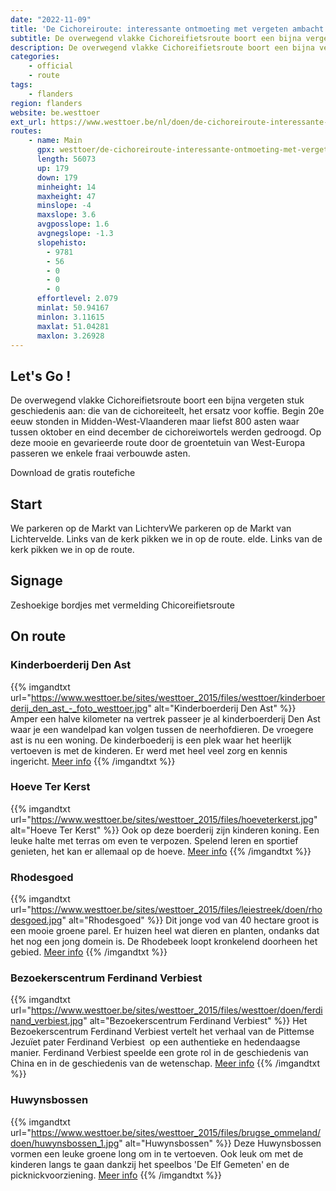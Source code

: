 ```yaml
---
date: "2022-11-09"
title: 'De Cichoreiroute: interessante ontmoeting met vergeten ambacht'
subtitle: De overwegend vlakke Cichoreifietsroute boort een bijna vergeten stuk geschiedenis aan
description: De overwegend vlakke Cichoreifietsroute boort een bijna vergeten stuk geschiedenis aan
categories:
    - official
    - route
tags:
    - flanders
region: flanders
website: be.westtoer
ext_url: https://www.westtoer.be/nl/doen/de-cichoreiroute-interessante-ontmoeting-met-vergeten-ambacht
routes:
    - name: Main
      gpx: westtoer/de-cichoreiroute-interessante-ontmoeting-met-vergeten-ambacht.gpx
      length: 56073
      up: 179
      down: 179
      minheight: 14
      maxheight: 47
      minslope: -4
      maxslope: 3.6
      avgposslope: 1.6
      avgnegslope: -1.3
      slopehisto:
        - 9781
        - 56
        - 0
        - 0
        - 0
      effortlevel: 2.079
      minlat: 50.94167
      minlon: 3.11615
      maxlat: 51.04281
      maxlon: 3.26928
---
```


## Let's Go ! 

De overwegend vlakke Cichoreifietsroute boort een bijna vergeten stuk geschiedenis aan: die van de cichoreiteelt, het ersatz voor koffie. Begin 20e eeuw stonden in Midden-West-Vlaanderen maar liefst 800 asten waar tussen oktober en eind december de cichoreiwortels werden gedroogd. Op deze mooie en gevarieerde route door de groentetuin van West-Europa passeren we enkele fraai verbouwde asten.

Download de gratis routefiche

## Start

We parkeren op de Markt van LichtervWe parkeren op de Markt van Lichtervelde. Links van de kerk pikken we in op de route. elde. Links van de kerk pikken we in op de route.

## Signage

Zeshoekige bordjes met vermelding Chicoreifietsroute

## On route

### Kinderboerderij Den Ast

{{% imgandtxt url="https://www.westtoer.be/sites/westtoer_2015/files/westtoer/kinderboerderij_den_ast_-_foto_westtoer.jpg" alt="Kinderboerderij Den Ast" %}}
Amper een halve kilometer na vertrek passeer je al kinderboerderij Den Ast waar je een wandelpad kan volgen tussen de neerhofdieren. De vroegere ast is nu een woning. De kinderboederij is een plek waar het heerlijk vertoeven is met de kinderen. Er werd met heel veel zorg en kennis ingericht.
[Meer info](/nl/doen/kinderboerderij-den-ast)
{{% /imgandtxt %}}

### Hoeve Ter Kerst

{{% imgandtxt url="https://www.westtoer.be/sites/westtoer_2015/files/hoeveterkerst.jpg" alt="Hoeve Ter Kerst" %}}
Ook op deze boerderij zijn kinderen koning. Een leuke halte met terras om even te verpozen. Spelend leren en sportief genieten, het kan er allemaal op de hoeve.
[Meer info](/nl/doen/hoeve-ter-kerst)
{{% /imgandtxt %}}

### Rhodesgoed

{{% imgandtxt url="https://www.westtoer.be/sites/westtoer_2015/files/leiestreek/doen/rhodesgoed.jpg" alt="Rhodesgoed" %}}
Dit jonge vod van 40 hectare groot is een mooie groene parel. Er huizen heel wat dieren en planten, ondanks dat het nog een jong domein is. De Rhodebeek loopt kronkelend doorheen het gebied.
[Meer info](/nl/doen/rhodesgoed)
{{% /imgandtxt %}}

### Bezoekerscentrum Ferdinand Verbiest

{{% imgandtxt url="https://www.westtoer.be/sites/westtoer_2015/files/westtoer/doen/ferdinand_verbiest.jpg" alt="Bezoekerscentrum Ferdinand Verbiest" %}}
Het Bezoekerscentrum Ferdinand Verbiest vertelt het verhaal van de Pittemse Jezuïet pater Ferdinand Verbiest  op een authentieke en hedendaagse manier. Ferdinand Verbiest speelde een grote rol in de geschiedenis van China en in de geschiedenis van de wetenschap.
[Meer info](/nl/doen/bezoekerscentrum-ferdinand-verbiest)
{{% /imgandtxt %}}

### Huwynsbossen

{{% imgandtxt url="https://www.westtoer.be/sites/westtoer_2015/files/brugse_ommeland/doen/huwynsbossen_1.jpg" alt="Huwynsbossen" %}}
Deze Huwynsbossen vormen een leuke groene long om in te vertoeven. Ook leuk om met de kinderen langs te gaan dankzij het speelbos 'De Elf Gemeten' en de picknickvoorziening.
[Meer info](/nl/doen/huwynsbossen)
{{% /imgandtxt %}}


